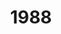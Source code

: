 ---
title: '1988'
countries:
- country: AUT
  indice: 0.3314615064152377
- country: DNK
  indice: 0.37969913333064337
- country: FIN
  indice: 0.317016616752806
- country: FRA
  indice: 0.3955444967147468
- country: KOR
  indice: 0.2638743521519275
- country: NLD
  indice: 0.376969927517778
- country: NZL
  indice: 0.3730557115022622
- country: NOR
  indice: 0.3615672291418782
- country: SWE
  indice: 0.3466489364723089
- country: CHN
  indice: 0.20381582192159986
---